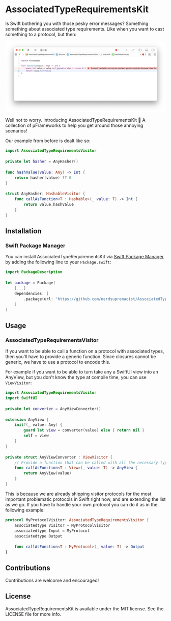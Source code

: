 # AssociatedTypeRequirementsKit

Is Swift bothering you with those pesky error messages? Something something about associated type requirements. Like when you want to cast something to a protocol, but then:

![](swift-error-message.png)

Well not to worry. Introducing AssociatedTypeRequirementsKit 🤗
A collection of µFrameworks to help you get around those annoying scenarios!

Our example from before is dealt like so:

```swift
import AssociatedTypeRequirementsVisitor

private let hasher = AnyHasher()

func hashValue(value: Any) -> Int {
    return hasher(value) ?? 0
}

struct AnyHasher: HashableVisitor {
    func callAsFunction<T : Hashable>(_ value: T) -> Int {
        return value.hashValue 
    }
}
```

## Installation
### Swift Package Manager

You can install AssociatedTypeRequirementsKit via [Swift Package Manager](https://swift.org/package-manager/) by adding the following line to your `Package.swift`:

```swift
import PackageDescription

let package = Package(
    [...]
    dependencies: [
        .package(url: "https://github.com/nerdsupremacist/AssociatedTypeRequirementsKit.git", from: "0.1.0")
    ]
)
```

## Usage

### AssociatedTypeRequirementsVisitor

If you want to be able to call a function on a protocol with associated types, then you'll have to provide a generic function. Since closures cannot be generic, we have to use a protocol to encode this.

For example if you want to be able to turn take any a SwiftUI view into an AnyView, but you don't know the type at compile time, you can use `ViewVisitor`:

```swift
import AssociatedTypeRequirementsVisitor
import SwiftUI

private let converter = AnyViewConverter()

extension AnyView {
    init?(_ value: Any) {
        guard let view = converter(value) else { return nil }
        self = view
    }
}

private struct AnyViewConverter : ViewVisitor {
    // Provide a function that can be called with all the necessary type information
    func callAsFunction<T : View>(_ value: T) -> AnyView {
        return AnyView(value)
    }
}
```

This is because we are already shipping visitor protocols for the most important problematic protocols in Swift right now, and are extending the list as we go.
If you have to handle your own protocol you can do it as in the following example:

```swift
protocol MyProtocolVisitor: AssociatedTypeRequirementsVisitor {
    associatedtype Visitor = MyProtocolVisitor
    associatedtype Input = MyProtocol
    associatedtype Output
    
    func callAsFunction<T : MyProtocol>(_ value: T) -> Output
}
```

## Contributions
Contributions are welcome and encouraged!

## License
AssociatedTypeRequirementsKit is available under the MIT license. See the LICENSE file for more info.
